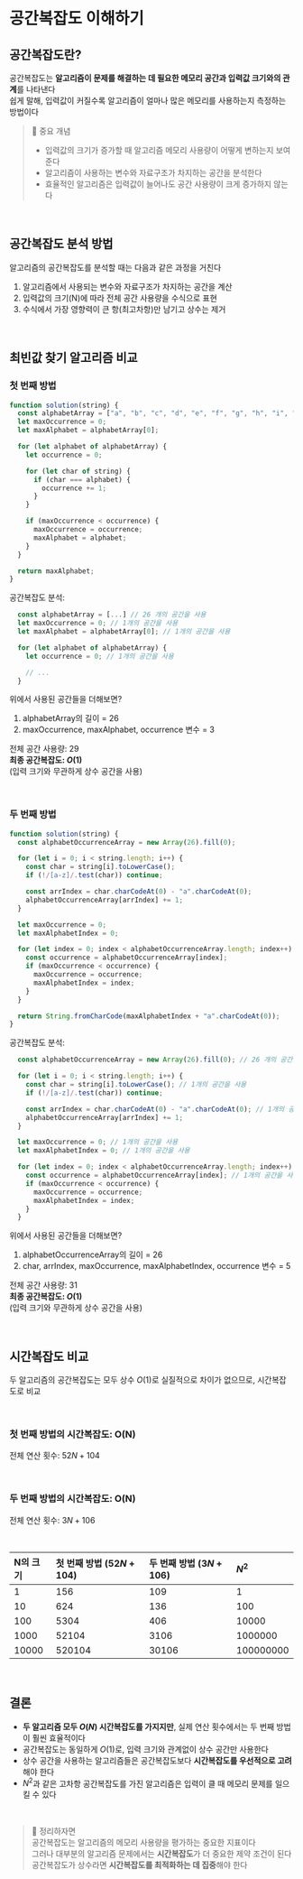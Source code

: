 # 공간복잡도 이해하기

## 공간복잡도란?

공간복잡도는 **알고리즘이 문제를 해결하는 데 필요한 메모리 공간과 입력값 크기와의 관계**를 나타낸다
<br />
쉽게 말해, 입력값이 커질수록 알고리즘이 얼마나 많은 메모리를 사용하는지 측정하는 방법이다

> 🧐 중요 개념
>
> - 입력값의 크기가 증가할 때 알고리즘 메모리 사용량이 어떻게 변하는지 보여준다
> - 알고리즘이 사용하는 변수와 자료구조가 차지하는 공간을 분석한다
> - 효율적인 알고리즘은 입력값이 늘어나도 공간 사용량이 크게 증가하지 않는다

<br />

## 공간복잡도 분석 방법

알고리즘의 공간복잡도를 분석할 때는 다음과 같은 과정을 거친다

1. 알고리즘에서 사용되는 변수와 자료구조가 차지하는 공간을 계산
1. 입력값의 크기(N)에 따라 전체 공간 사용량을 수식으로 표현
1. 수식에서 가장 영향력이 큰 항(최고차항)만 남기고 상수는 제거

<br />

## 최빈값 찾기 알고리즘 비교

### 첫 번째 방법

```javascript
function solution(string) {
  const alphabetArray = ["a", "b", "c", "d", "e", "f", "g", "h", "i", "j", "k", "l", "m", "n", "o", "p", "q", "r", "s", "t", "u", "v", "x", "y", "z"]
  let maxOccurrence = 0;
  let maxAlphabet = alphabetArray[0];

  for (let alphabet of alphabetArray) {
    let occurrence = 0;

    for (let char of string) {
      if (char === alphabet) {
        occurrence += 1;
      }
    }

    if (maxOccurrence < occurrence) {
      maxOccurrence = occurrence;
      maxAlphabet = alphabet;
    }
  }

  return maxAlphabet;
}
```

공간복잡도 분석:

```javascript
  const alphabetArray = [...] // 26 개의 공간을 사용
  let maxOccurrence = 0; // 1개의 공간을 사용
  let maxAlphabet = alphabetArray[0]; // 1개의 공간을 사용

  for (let alphabet of alphabetArray) {
    let occurrence = 0; // 1개의 공간을 사용

    // ...
  }
```

위에서 사용된 공간들을 더해보면?

1. alphabetArray의 길이 = 26
1. maxOccurrence, maxAlphabet, occurrence 변수 = 3

전체 공간 사용량: 29
<br />
**최종 공간복잡도: $O(1)$**
<br />
(입력 크기와 무관하게 상수 공간을 사용)

<br />

### 두 번째 방법

```javascript
function solution(string) {
  const alphabetOccurrenceArray = new Array(26).fill(0);

  for (let i = 0; i < string.length; i++) {
    const char = string[i].toLowerCase();
    if (!/[a-z]/.test(char)) continue;

    const arrIndex = char.charCodeAt(0) - "a".charCodeAt(0);
    alphabetOccurrenceArray[arrIndex] += 1;
  }

  let maxOccurrence = 0;
  let maxAlphabetIndex = 0;

  for (let index = 0; index < alphabetOccurrenceArray.length; index++) {
    const occurrence = alphabetOccurrenceArray[index];
    if (maxOccurrence < occurrence) {
      maxOccurrence = occurrence;
      maxAlphabetIndex = index;
    }
  }

  return String.fromCharCode(maxAlphabetIndex + "a".charCodeAt(0));
}
```

공간복잡도 분석:

```javascript
  const alphabetOccurrenceArray = new Array(26).fill(0); // 26 개의 공간을 사용

  for (let i = 0; i < string.length; i++) {
    const char = string[i].toLowerCase(); // 1개의 공간을 사용
    if (!/[a-z]/.test(char)) continue;

    const arrIndex = char.charCodeAt(0) - "a".charCodeAt(0); // 1개의 공간을 사용
    alphabetOccurrenceArray[arrIndex] += 1;
  }

  let maxOccurrence = 0; // 1개의 공간을 사용
  let maxAlphabetIndex = 0; // 1개의 공간을 사용

  for (let index = 0; index < alphabetOccurrenceArray.length; index++) {
    const occurrence = alphabetOccurrenceArray[index]; // 1개의 공간을 사용
    if (maxOccurrence < occurrence) {
      maxOccurrence = occurrence;
      maxAlphabetIndex = index;
    }
  }
```

위에서 사용된 공간들을 더해보면?

1. alphabetOccurrenceArray의 길이 = 26
1. char, arrIndex, maxOccurrence, maxAlphabetIndex, occurrence 변수 = 5

전체 공간 사용량: 31
<br />
**최종 공간복잡도: $O(1)$**
<br />
(입력 크기와 무관하게 상수 공간을 사용)

<br />

## 시간복잡도 비교

두 알고리즘의 공간복잡도는 모두 상수 $O(1)$로 실질적으로 차이가 없으므로, 시간복잡도로 비교

<br />

### 첫 번째 방법의 시간복잡도: O(N)

전체 연산 횟수: $52N + 104$

<br />

### 두 번째 방법의 시간복잡도: O(N)

전체 연산 횟수: $3N + 106$

<br />

| N의 크기 | 첫 번째 방법 ($52N + 104$) | 두 번째 방법 ($3N + 106$) | $N^2$     |
| :------- | :------------------------- | :------------------------ | :-------- |
| 1        | 156                        | 109                       | 1         |
| 10       | 624                        | 136                       | 100       |
| 100      | 5304                       | 406                       | 10000     |
| 1000     | 52104                      | 3106                      | 1000000   |
| 10000    | 520104                     | 30106                     | 100000000 |

<br />

## 결론

- **두 알고리즘 모두 $O(N)$ 시간복잡도를 가지지만**, 실제 연산 횟수에서는 두 번째 방법이 훨씬 효율적이다
- 공간복잡도는 동일하게 $O(1)$로, 입력 크기와 관계없이 상수 공간만 사용한다
- 상수 공간을 사용하는 알고리즘들은 공간복잡도보다 **시간복잡도를 우선적으로 고려**해야 한다
- $N^2$과 같은 고차항 공간복잡도를 가진 알고리즘은 입력이 클 때 메모리 문제를 일으킬 수 있다

<br />

> 📝 정리하자면
> <br />
> 공간복잡도는 알고리즘의 메모리 사용량을 평가하는 중요한 지표이다
> <br />
> 그러나 대부분의 알고리즘 문제에서는 **시간복잡도**가 더 중요한 제약 조건이 된다
> <br />
> 공간복잡도가 상수라면 **시간복잡도를 최적화하는 데 집중**해야 한다